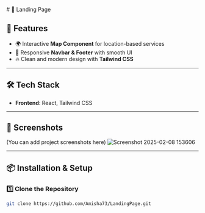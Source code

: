 
 
 # 🛵 Landing Page


## 🚀 Features

- 🌍 Interactive **Map Component** for location-based services
- 🎨 Responsive **Navbar & Footer** with smooth UI
- 🔥 Clean and modern design with **Tailwind CSS**


---

## 🛠️ Tech Stack

- **Frontend**: React, Tailwind CSS

---

## 📸 Screenshots
(You can add project screenshots here)
![Screenshot 2025-02-08 153606](https://github.com/user-attachments/assets/9bfed000-4133-4cfd-8250-c512ddb6c378)

---

## 📦 Installation & Setup

### 1️⃣ Clone the Repository
```bash
git clone https://github.com/Amisha73/LandingPage.git

